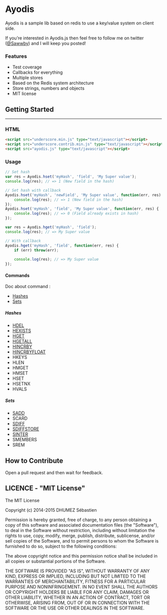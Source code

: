 # Ayodis

Ayodis is a sample lib based on redis to use a key/value system on client side.

If you’re interested in Ayodis.js then feel free to follow me on twitter
([@Sawwby](https://twitter.com/Sawwby)) and I will keep you posted!


### Features
    
- Test coverage
- Callbacks for everything
- Multiple stores
- Based on the Redis system architecture 
- Store strings, numbers and objects
- MIT license

## Getting Started

___________________________________________________________________________


### HTML

```html
<script src="underscore.min.js" type="text/javascript"></script>
<script src="underscore.contrib.min.js" type="text/javascript"></script>
<script src="ayodis.js" type="text/javascript"></script>
```


### Usage

```javascript
// Set hash
var res = Ayodis.hset('myHash', 'field', 'My Super value');
console.log(res); // => 1 (New field in the hash)

// Set hash with callback
Ayodis.hset('myHash', 'newField', 'My Super value', function(err, res) {
    console.log(res); // => 1 (New field in the hash)
});
Ayodis.hset('myHash', 'field', 'My Super value', function(err, res) {
    console.log(res); // => 0 (Field already exists in hash)
});

var res = Ayodis.hget('myHash', 'field');
console.log(res); // => My Super value

// With callback
Ayodis.hget('myHash', 'field', function(err, res) {
    if (err) throw(err);
    
    console.log(res); // => My Super value
});

```

#### Commands

Doc about command : 

- [Hashes](doc/HASHES.md)
- [Sets](doc/SETS.md)

##### Hashes

- [HDEL](doc/hashes/HDEL.md)
- [HEXISTS](doc/hashes/HEXISTS.md)
- [HGET](doc/hashes/HGET.md)
- [HGETALL](doc/hashes/HGETALL.md)
- [HINCRBY](doc/hashes/HINCRBY.md)
- [HINCRBYFLOAT](doc/hashes/HINCRBYFLOAT.md)
- HKEYS
- HLEN
- HMGET
- HMSET
- HSET
- HSETNX
- HVALS

##### Sets

- [SADD](doc/sets/SADD.md)
- SCARD
- [SDIFF](doc/sets/SDIFF.md)
- [SDIFFSTORE](doc/sets/SDIFFSTORE.md)
- [SINTER](doc/sets/SINTER.md)
- SMEMBERS
- SREM

## How to Contribute

Open a pull request and then wait for feedback.

## LICENCE - "MIT License"

The MIT License

Copyright (c) 2014-2015 DHUMEZ Sébastien

Permission is hereby granted, free of charge, to any person obtaining a copy of this software and associated documentation files (the "Software"), to deal in the Software without restriction, including without limitation the rights to use, copy, modify, merge, publish, distribute, sublicense, and/or sell copies of the Software, and to permit persons to whom the Software is furnished to do so, subject to the following conditions:

The above copyright notice and this permission notice shall be included in all copies or substantial portions of the Software.

THE SOFTWARE IS PROVIDED "AS IS", WITHOUT WARRANTY OF ANY KIND, EXPRESS OR IMPLIED, INCLUDING BUT NOT LIMITED TO THE WARRANTIES OF MERCHANTABILITY, FITNESS FOR A PARTICULAR PURPOSE AND NONINFRINGEMENT. IN NO EVENT SHALL THE AUTHORS OR COPYRIGHT HOLDERS BE LIABLE FOR ANY CLAIM, DAMAGES OR OTHER LIABILITY, WHETHER IN AN ACTION OF CONTRACT, TORT OR OTHERWISE, ARISING FROM, OUT OF OR IN CONNECTION WITH THE SOFTWARE OR THE USE OR OTHER DEALINGS IN THE SOFTWARE.